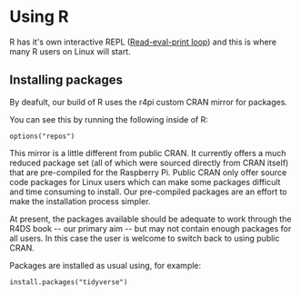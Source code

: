 # Using R

R has it's own interactive REPL ([Read-eval-print loop](https://en.wikipedia.org/wiki/Read–eval–print_loop)) and this
is where many R users on Linux will start. 


## Installing packages

By deafult, our build of R uses the r4pi custom CRAN mirror for packages.

You can see this by running the following inside of R:

```
options("repos")
```

This mirror is a little different from public CRAN. It currently offers a much reduced package set (all of which were
sourced directly from CRAN itself) that are pre-compiled for the Raspberry Pi. Public CRAN only offer source code
packages for Linux users which can make some packages difficult and time consuming to install. Our pre-compiled
packages are an effort to make the installation process simpler.

At present, the packages available should be adequate to work through the R4DS book -- our primary aim -- but may not
contain enough packages for all users. In this case the user is welcome to switch back to using public CRAN.

Packages are installed as usual using, for example:

```
install.packages("tidyverse")
```



